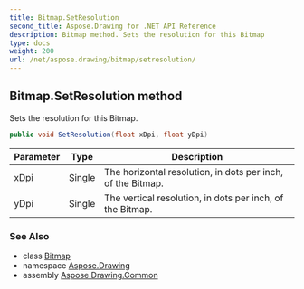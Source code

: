 ```yaml
---
title: Bitmap.SetResolution
second_title: Aspose.Drawing for .NET API Reference
description: Bitmap method. Sets the resolution for this Bitmap
type: docs
weight: 200
url: /net/aspose.drawing/bitmap/setresolution/
---
```

## Bitmap.SetResolution method

Sets the resolution for this Bitmap.

```csharp
public void SetResolution(float xDpi, float yDpi)
```

| Parameter | Type | Description |
| --- | --- | --- |
| xDpi | Single | The horizontal resolution, in dots per inch, of the Bitmap. |
| yDpi | Single | The vertical resolution, in dots per inch, of the Bitmap. |

### See Also

* class [Bitmap](../)
* namespace [Aspose.Drawing](../../bitmap/)
* assembly [Aspose.Drawing.Common](../../../)


